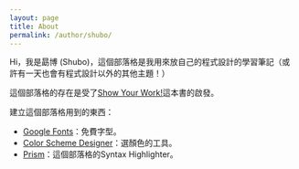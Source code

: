 ```yaml
---
layout: page
title: About
permalink: /author/shubo/
---
```


Hi，我是勗博 (Shubo)，這個部落格是我用來放自己的程式設計的學習筆記（或許有一天也會有程式設計以外的其他主題！）

這個部落格的存在是受了[Show Your Work!](http://www.books.com.tw/products/0010650214?loc=P_asb_005)這本書的啟發。

建立這個部落格用到的東西：

* [Google Fonts](https://fonts.google.com/)：免費字型。
* [Color Scheme Designer](http://colorschemedesigner.com/csd-3.5/#3q21Tw0w0w0w0)：選顏色的工具。
* [Prism](http://prismjs.com/)：這個部落格的Syntax Highlighter。
